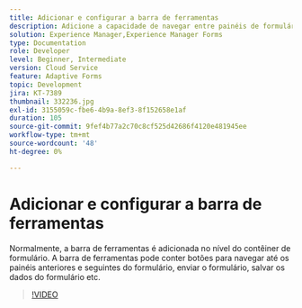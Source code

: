 ```yaml
---
title: Adicionar e configurar a barra de ferramentas
description: Adicione a capacidade de navegar entre painéis de formulário.
solution: Experience Manager,Experience Manager Forms
type: Documentation
role: Developer
level: Beginner, Intermediate
version: Cloud Service
feature: Adaptive Forms
topic: Development
jira: KT-7389
thumbnail: 332236.jpg
exl-id: 3155059c-fbe6-4b9a-8ef3-8f152658e1af
duration: 105
source-git-commit: 9fef4b77a2c70c8cf525d42686f4120e481945ee
workflow-type: tm+mt
source-wordcount: '48'
ht-degree: 0%

---
```


# Adicionar e configurar a barra de ferramentas

Normalmente, a barra de ferramentas é adicionada no nível do contêiner de formulário. A barra de ferramentas pode conter botões para navegar até os painéis anteriores e seguintes do formulário, enviar o formulário, salvar os dados do formulário etc.

>[!VIDEO](https://video.tv.adobe.com/v/332236?quality=12&learn=on)
